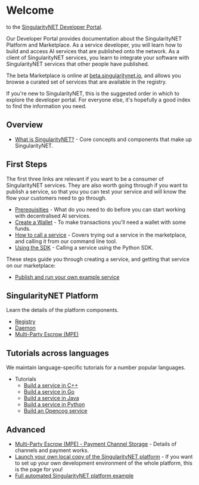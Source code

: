 # Welcome 
to the [SingularityNET Developer Portal](https://dev.singularitynet.io).

Our Developer Portal provides documentation about the SingularityNET Platform and Marketplace. As a service developer, you will learn how to build and access AI services that are published onto the network. As a client of SingularityNET services, you learn to integrate your software with SingularityNET services that other people have published.

The beta Marketplace is online at [beta.singularitynet.io](http://beta.singularitynet.io), and allows you browse a curated set of services that are available in the registry.

If you're new to SingularityNET, this is the suggested order in which to explore the developer portal. For everyone else, it's hopefully a good index to find the information you need.

## Overview

- [What is SingularityNET?](/docs/products/DecentralizedAIPlatform/CoreConcepts/) - Core concepts and components that make up SingularityNET.

## First Steps

The first three links are relevant if you want to be a consumer of SingularityNET services. They are also worth going through if you want to publish a service, so that you you can test your service and will know the flow your customers need to go through.

- [Prerequisities](/docs/products/AIMarketplace/forcomers/requirements) - What do you need to do before you can start working with decentralised AI services.
- [Create a Wallet](/docs/products/AIMarketplace/forcomers/wallet) - To make transactions you'll need a wallet with some funds.
- [How to call a service](/docs/products/AIMarketplace/forcomers/call-a-service) - Covers trying out a service in the marketplace, and calling it from our command line tool.
- [Using the SDK](/docs/products/DecentralizedAIPlatform/SDK/python-sdk) - Calling a service using the Python SDK.

These steps guide you through creating a service, and getting that service on our marketplace:

- [Publish and run your own example service](/docs/products/AIMarketplace/forcomers/publish)

## SingularityNET Platform

Learn the details of the platform components.

- [Registry](/docs/products/AIMarketplace/forcomers/registry)
- [Daemon](/docs/products/DecentralizedAIPlatform/Daemon/daemon-architecture)
- [Multi-Party Escrow (MPE)](/docs/products/DecentralizedAIPlatform/CoreConcepts/SmartContracts/mpe)

## Tutorials across languages

We maintain language-specific tutorials for a number popular languages.

- Tutorials
	- [Build a service in C++](/docs/products/AIMarketplace/forcomers/cpp/)
	- [Build a service in Go](/docs/products/AIMarketplace/forcomers/go/)
	- [Build a service in Java](/docs/products/AIMarketplace/forcomers/java/)
	- [Build a service in Python](/docs/products/AIMarketplace/forcomers/python/)
	- [Build an Opencog service](/docs/products/AIMarketplace/forcomers/opencog)

## Advanced

- [Multi-Party Escrow (MPE) - Payment Channel Storage](/docs/products/DecentralizedAIPlatform/Daemon/daemon-channel-storage) - Details of channels and payment works.
- [Launch your own local copy of the SingularityNET platform](/docs/products/AIMarketplace/forcomers/local-singularitynet) - If you want to set up your own development environment of the whole platform, this is the page for you!
- [Full automated SingularityNET platform example](/docs/products/AIMarketplace/forcomers/mpe-example)